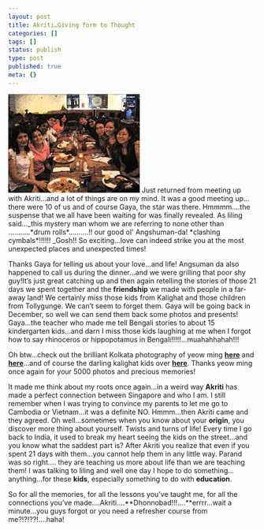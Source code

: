 ```yaml
---
layout: post
title: Akriti…Giving form to Thought
categories: []
tags: []
status: publish
type: post
published: true
meta: {}
---
```

  ![](/img/akriti_1.jpg) Just returned from meeting up with Akriti…and a lot of things are on my mind. It was a good meeting up…there were 10 of us and of course Gaya, the star was there. Hmmmm….the suspense that we all have been waiting for was finally revealed. As liling said…_this mystery man whom we are referring to none other than ...........\*drum rolls\*..........!! our good ol' Angshuman-da! \*clashing cymbals\*!!!!!! _Gosh!! So exciting…love can indeed strike you at the most unexpected places and unexpected times!

Thanks Gaya for telling us about your love…and life! Angsuman da also happened to call us during the dinner…and we were grilling that poor shy guy!It’s just great catching up and then again retelling the stories of those 21 days we spent together and the **friendship** we made with people in a far-away land! We certainly miss those kids from Kalighat and those children from Tollygunge. We can’t seem to forget them. Gaya will be going back in December, so well we can send them back some photos and presents! Gaya…the teacher who made me tell Bengali stories to about 15 kindergarten kids…and darn I miss those kids laughing at me when I forgot how to say rhinoceros or hippopotamus in Bengali!!!!!...muahahhahah!!!

Oh btw…check out the brilliant Kolkata photography of yeow ming [**here**](http://blessedi.multiply.com/photos/album/9) and [**here**](http://blessedi.multiply.com/photos/album/3)…and of course the darling kalighat kids over [**here**](http://blessedi.multiply.com/photos/album/37). Thanks yeow ming once again for your 5000 photos and precious memories!

It made me think about my roots once again…in a weird way **Akriti** has made a perfect connection between Singapore and who I am. I still remember when I was trying to convince my parents to let me go to Cambodia or Vietnam…it was a definite NO. Hmmm…then Akriti came and they agreed. Oh well…sometimes when you know about your **origin**, you discover more thing about yourself. Twists and turns of life! Every time I go back to India, it used to break my heart seeing the kids on the street…and you know what the saddest part is? After Akriti you realize that even if you spent 21 days with them…you cannot help them in any little way. Parand was so right…. they are teaching us more about life than we are teaching them! I was talking to liling and well one day I hope to do something…anything…for these **kids**, especially something to do with **education**.

So for all the memories, for all the lessons you’ve taught me, for all the connections you’ve made….Akriti….**Dhonnobad!!!....**errrr…wait a minute…you guys forgot or you need a refresher course from me?!?!??!....haha!
